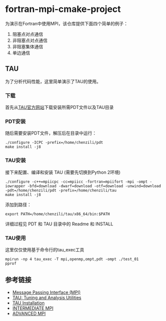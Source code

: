 # fortran-mpi-cmake-project

为演示在Fortran中使用MPI，该仓库提供下面四个简单的例子：

1. 阻塞点对点通信
2. 非阻塞点对点通信
3. 非阻塞集体通信
4. 单边通信

## TAU

为了分析代码性能，这里简单演示了TAU的使用。

### 下载

首先从[TAU官方网站](https://www.cs.uoregon.edu/research/tau/downloads.php)下载安装所需PDT文件以及TAU目录

### PDT安装

随后需要安装PDT文件，解压后在目录中运行：
```shell
./configure -ICPC -prefix=/home/chenzili/pdt
make install -j8
```

### TAU安装

接下来配置、编译和安装 TAU (需要先切换到Python 2环境)
```shell
./configure -c++=mpiicpc -cc=mpiicc -fortran=mpiifort -mpi -ompt -iowrapper -bfd=download -dwarf=download -otf=download -unwind=download -pdt=/home/chenzili/pdt -prefix=/home/chenzili/tau
make install -j8
```

添加到路径：
```shell
export PATH=/home/chenzili/tau/x86_64/bin:$PATH
```

详细过程见 PDT 和 TAU 目录中的 Readme 和 INSTALL

### TAU使用

这里仅仅使用基于命令行的tau_exec工具

```shell
mpirun -np 4 tau_exec -T mpi,openmp,ompt,pdt -ompt ./test_01
pprof
```

## 参考链接

- [Message Passing Interface (MPI)](https://hpc-tutorials.llnl.gov/mpi/)
- [TAU: Tuning and Analysis Utilities](https://hpc.llnl.gov/software/development-environment-software/tau-tuning-and-analysis-utilities)
- [TAU Installation](https://lsi2.ugr.es/jmantas/ppr/ayuda/datos/instalaciones/Install_TAU_en.pdf)
- [INTERMEDIATE MPI](https://enccs.github.io/intermediate-mpi/#)
- [ADVANCED MPI](https://hpc.llnl.gov/sites/default/files/DavidCronkSlides.pdf)
